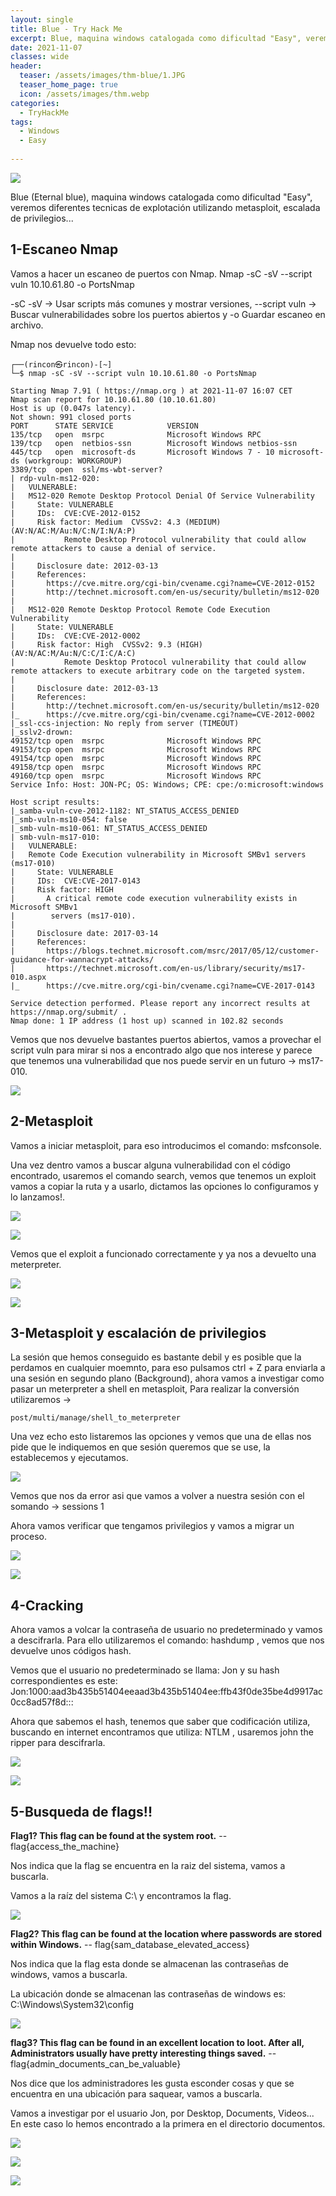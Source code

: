 ```yaml
---
layout: single
title: Blue - Try Hack Me
excerpt: Blue, maquina windows catalogada como dificultad "Easy", veremos diferentes tecnicas de explotación utilizando metasploit, escalada de privilegios...
date: 2021-11-07
classes: wide
header:
  teaser: /assets/images/thm-blue/1.JPG
  teaser_home_page: true
  icon: /assets/images/thm.webp
categories:
  - TryHackMe
tags:  
  - Windows
  - Easy
  
---
```


![](/assets/images/thm-blue/1a.jpg)

Blue (Eternal blue), maquina windows catalogada como dificultad "Easy", veremos diferentes tecnicas de explotación utilizando metasploit, escalada de privilegios...



## 1-Escaneo Nmap

Vamos a hacer un escaneo de puertos con Nmap. Nmap -sC -sV --script vuln 10.10.61.80 -o PortsNmap

-sC -sV → Usar scripts más comunes y mostrar versiones, --script vuln -> Buscar vulnerabilidades sobre los puertos abiertos y -o Guardar escaneo en archivo.

Nmap nos devuelve todo esto:

```
┌──(rincon㉿rincon)-[~]
└─$ nmap -sC -sV --script vuln 10.10.61.80 -o PortsNmap                                                                                                

Starting Nmap 7.91 ( https://nmap.org ) at 2021-11-07 16:07 CET
Nmap scan report for 10.10.61.80 (10.10.61.80)
Host is up (0.047s latency).
Not shown: 991 closed ports
PORT      STATE SERVICE            VERSION
135/tcp   open  msrpc              Microsoft Windows RPC
139/tcp   open  netbios-ssn        Microsoft Windows netbios-ssn
445/tcp   open  microsoft-ds       Microsoft Windows 7 - 10 microsoft-ds (workgroup: WORKGROUP)
3389/tcp  open  ssl/ms-wbt-server?
| rdp-vuln-ms12-020: 
|   VULNERABLE:
|   MS12-020 Remote Desktop Protocol Denial Of Service Vulnerability
|     State: VULNERABLE
|     IDs:  CVE:CVE-2012-0152
|     Risk factor: Medium  CVSSv2: 4.3 (MEDIUM) (AV:N/AC:M/Au:N/C:N/I:N/A:P)
|           Remote Desktop Protocol vulnerability that could allow remote attackers to cause a denial of service.
|           
|     Disclosure date: 2012-03-13
|     References:
|       https://cve.mitre.org/cgi-bin/cvename.cgi?name=CVE-2012-0152
|       http://technet.microsoft.com/en-us/security/bulletin/ms12-020
|   
|   MS12-020 Remote Desktop Protocol Remote Code Execution Vulnerability
|     State: VULNERABLE
|     IDs:  CVE:CVE-2012-0002
|     Risk factor: High  CVSSv2: 9.3 (HIGH) (AV:N/AC:M/Au:N/C:C/I:C/A:C)
|           Remote Desktop Protocol vulnerability that could allow remote attackers to execute arbitrary code on the targeted system.
|           
|     Disclosure date: 2012-03-13
|     References:
|       http://technet.microsoft.com/en-us/security/bulletin/ms12-020
|_      https://cve.mitre.org/cgi-bin/cvename.cgi?name=CVE-2012-0002
|_ssl-ccs-injection: No reply from server (TIMEOUT)
|_sslv2-drown: 
49152/tcp open  msrpc              Microsoft Windows RPC
49153/tcp open  msrpc              Microsoft Windows RPC
49154/tcp open  msrpc              Microsoft Windows RPC
49158/tcp open  msrpc              Microsoft Windows RPC
49160/tcp open  msrpc              Microsoft Windows RPC
Service Info: Host: JON-PC; OS: Windows; CPE: cpe:/o:microsoft:windows

Host script results:
|_samba-vuln-cve-2012-1182: NT_STATUS_ACCESS_DENIED
|_smb-vuln-ms10-054: false
|_smb-vuln-ms10-061: NT_STATUS_ACCESS_DENIED
| smb-vuln-ms17-010: 
|   VULNERABLE:
|   Remote Code Execution vulnerability in Microsoft SMBv1 servers (ms17-010)
|     State: VULNERABLE
|     IDs:  CVE:CVE-2017-0143
|     Risk factor: HIGH
|       A critical remote code execution vulnerability exists in Microsoft SMBv1
|        servers (ms17-010).
|           
|     Disclosure date: 2017-03-14
|     References:
|       https://blogs.technet.microsoft.com/msrc/2017/05/12/customer-guidance-for-wannacrypt-attacks/
|       https://technet.microsoft.com/en-us/library/security/ms17-010.aspx
|_      https://cve.mitre.org/cgi-bin/cvename.cgi?name=CVE-2017-0143

Service detection performed. Please report any incorrect results at https://nmap.org/submit/ .
Nmap done: 1 IP address (1 host up) scanned in 102.82 seconds
```
Vemos que nos devuelve bastantes puertos abiertos, vamos a provechar el script vuln para mirar si nos a encontrado algo que nos interese y parece que tenemos una vulnerabilidad que nos puede servir en un futuro -> ms17-010.

![](/assets/images/thm-blue/2.JPG)

## 2-Metasploit

Vamos a iniciar metasploit, para eso introducimos el comando: msfconsole.

Una vez dentro vamos a buscar alguna vulnerabilidad con el código encontrado, usaremos el comando search, vemos que tenemos un exploit vamos a copiar la ruta y a usarlo, dictamos las opciones lo configuramos y lo lanzamos!.

![](/assets/images/thm-blue/3.JPG)

![](/assets/images/thm-blue/4.JPG)

Vemos que el exploit a funcionado correctamente y ya nos a devuelto una meterpreter.

![](/assets/images/thm-blue/5.JPG)

![](/assets/images/thm-blue/6.JPG)

## 3-Metasploit y escalación de privilegios

La sesión que hemos conseguido es bastante debil y es posible que la perdamos en cualquier moemnto, para eso pulsamos ctrl + Z para enviarla a una sesión en segundo plano (Background), ahora vamos a investigar como pasar un meterpreter a shell en metasploit, Para realizar la conversión utilizaremos -> 
```
post/multi/manage/shell_to_meterpreter
```
Una vez echo esto listaremos las opciones y vemos que una de ellas nos pide que le indiquemos en que sesión queremos que se use, la establecemos y ejecutamos.

![](/assets/images/thm-blue/7.JPG)

Vemos que nos da error asi que vamos a volver a nuestra sesión con el somando -> sessions 1

Ahora vamos verificar que tengamos privilegios y vamos a migrar un proceso.

![](/assets/images/thm-blue/8.JPG)

![](/assets/images/thm-blue/9.JPG)

## 4-Cracking

Ahora vamos a volcar la contraseña de usuario no predeterminado y vamos a descifrarla. Para ello utilizaremos el comando: hashdump , vemos que nos devuelve unos códigos hash.

Vemos que el usuario no predeterminado se llama: Jon y su hash correspondientes es este: 
Jon:1000:aad3b435b51404eeaad3b435b51404ee:ffb43f0de35be4d9917ac0cc8ad57f8d:::

Ahora que sabemos el hash, tenemos que saber que codificación utiliza, buscando en internet encontramos que utiliza: NTLM , usaremos john the ripper para descifrarla. 

![](/assets/images/thm-blue/10.JPG)

![](/assets/images/thm-blue/11.JPG)

## 5-Busqueda de flags!!

**Flag1? This flag can be found at the system root.** -- flag{access_the_machine}

Nos indica que la flag se encuentra en la raiz del sistema, vamos a buscarla.

Vamos a la raíz del sistema C:\ y encontramos la flag.

![](/assets/images/thm-blue/12.JPG)

**Flag2? This flag can be found at the location where passwords are stored within Windows.** -- flag{sam_database_elevated_access}

Nos indica que la flag esta donde se almacenan las contraseñas de windows, vamos a buscarla.

La ubicación donde se almacenan las contraseñas de windows es: C:\Windows\System32\config

![](/assets/images/thm-blue/13.JPG)

**flag3? This flag can be found in an excellent location to loot. After all, Administrators usually have pretty interesting things saved.** -- flag{admin_documents_can_be_valuable}

Nos dice que los administradores les gusta esconder cosas y que se encuentra en una ubicación para saquear, vamos a buscarla.

Vamos a investigar por el usuario Jon, por Desktop, Documents, Videos... En este caso lo hemos encontrado a la primera en el directorio documentos.

![](/assets/images/thm-blue/14.JPG)

![](/assets/images/thm-blue/16.jpg)

![](/assets/images/thm-blue/15.JPG)
